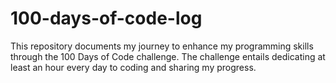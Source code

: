 # 100-days-of-code-log
This repository documents my journey to enhance my programming skills through the 100 Days of Code challenge. The challenge entails dedicating at least an hour every day to coding and sharing my progress.
